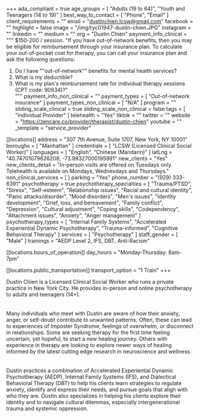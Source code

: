 +++
ada_compliant = true
age_groups = [ "Adults (19 to 64)", "Youth and Teenagers (14 to 19)" ]
best_way_to_contact = [ "Phone", "Email" ]
client_requirements = ""
email = "dustinchien.lcsw@gmail.com"
facebook = ""
highlight = false
image = "/img/tyc01947-dustin-chien.JPG"
instagram = ""
linkedin = ""
medium = ""
org = "Dustin Chien"
payment_info_clinical = """
$150-200 / session.
"If you have out-of-network benefits, then you may be eligible for reimbursement through your insurance plan. To calculate your out-of-pocket cost for therapy, you can call your insurance plan and ask the following questions:
1) Do I have ""out-of-network"" benefits for mental health services?
2) What is my deductible?
3) What is my plan's reimbursement rate for individual therapy sessions (CPT code: 90834)?"\
"""
payment_info_non_clinical = ""
payment_types = [ "Out-of-network insurance" ]
payment_types_non_clinical = [ "N/A" ]
program = ""
sliding_scale_clinical = true
sliding_scale_non_clinical = false
tags = [ "Individual Provider" ]
telehealth = "Yes"
tiktok = ""
twitter = ""
website = "https://zencare.co/provider/therapist/dustin-chien"
youtube = ""
_template = "service_provider"

[[locations]]
address = "307 7th Avenue, Suite 1707, New York, NY 10001"
boroughs = [ "Manhattan" ]
credentials = [ "LCSW (Licensed Clinical Social Worker)" ]
languages = [ "English", "Chinese (Mandarin)" ]
latLng = "40.74701079626208, -73.99327000195991"
new_clients = "Yes"
new_clients_detail = "In-person visits are offered on Tuesdays only. Telehealth is available on Mondays, Wednesdays and Thursdays."
non_clinical_services = [ ]
parking = "Yes"
phone_number = "(929) 333-6391"
psychotherapy = true
psychotherapy_specialties = [
  "Trauma/PTSD",
  "Stress",
  "Self-esteem",
  "Relationship issues",
  "Racial and cultural identity",
  "Panic attacks/disorder",
  "Mood disorders",
  "Men's issues",
  "Identity development",
  "Grief, loss, and bereavement",
  "Family conflict",
  "Depression",
  "Cultural adjustment",
  "Coping skills",
  "Codependency",
  "Attachment issues",
  "Anxiety",
  "Anger management"
]
psychotherapy_types = [
  "Internal Family Systems",
  "Accelerated Experiential Dynamic Psychotherapy",
  "Trauma-informed",
  "Cognitive Behavioral Therapy"
]
services = [ "Psychotherapy" ]
staff_gender = [ "Male" ]
trainings = "AEDP Level 2, IFS, DBT, Anti-Racism"

  [[locations.hours_of_operation]]
  day_hours = "Monday-Thursday: 8am-7pm"

  [[locations.public_transportation]]
  transport_option = "1 Train"
+++

Dustin Chien is a Licensed Clinical Social Worker who runs a private practice in New York City. He provides in-person and online psychotherapy to adults and teenagers (14+).  
<br>  
Many individuals who meet with Dustin are aware of how their anxiety, anger, or self-doubt contribute to unwanted patterns. Often, these can lead to experiences of Imposter Syndrome, feelings of overwhelm, or disconnect in relationships. Some are seeking therapy for the first time feeling uncertain, yet hopeful, to start a new healing journey. Others with experience in therapy are looking to explore newer ways of healing informed by the latest cutting edge research in neuroscience and wellness.  
<br>  
Dustin practices a combination of Accelerated Experiential Dynamic Psychotherapy (AEDP), Internal Family Systems (IFS), and Dialectical Behavioral Therapy (DBT) to help his clients learn strategies to regulate anxiety, identify and express their needs, and pursue goals that align with who they are. Dustin also specializes in helping his clients explore their identity and to navigate cultural dilemmas, especially intergenerational trauma and systemic oppression.
